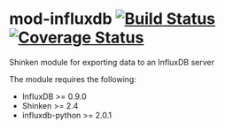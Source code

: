mod-influxdb [![Build Status](https://travis-ci.org/savoirfairelinux/mod-influxdb.svg?branch=master)](https://travis-ci.org/savoirfairelinux/mod-influxdb) [![Coverage Status](https://img.shields.io/coveralls/savoirfairelinux/mod-influxdb.svg)](https://coveralls.io/r/savoirfairelinux/mod-influxdb?branch=master)
============

Shinken module for exporting data to an InfluxDB server

The module requires the following:
- InfluxDB >= 0.9.0
- Shinken >= 2.4
- influxdb-python >= 2.0.1

